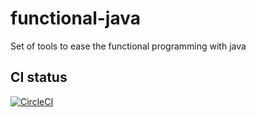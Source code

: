 # functional-java
Set of tools to ease the functional programming with java

## CI status
[![CircleCI](https://circleci.com/gh/JuandeMata/functional-java/tree/master.svg?style=svg)](https://circleci.com/gh/JuandeMata/functional-java/tree/master)